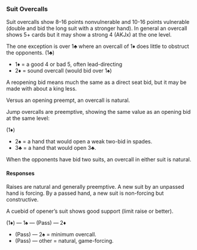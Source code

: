 ### Suit Overcalls
Suit overcalls show 8–16 points nonvulnerable and 10-16 points vulnerable
(double and bid the long suit with a stronger hand). 
In general an overcall shows 5+ cards 
but it may show a strong 4 (AKJx) at the one level.

The one exception is over 1♣ where an overcall of 1♦ does little to obstruct the opponents.
(1♣)
   * 1♦ = a good 4 or bad 5, often lead-directing
   * 2♦ = sound overcall (would bid over 1♠)
   
A reopening bid means much the same as a direct seat bid, 
but it may be made with about a king less.

Versus an opening preempt, an overcall is natural.

Jump overcalls are preemptive, showing the same value as an opening bid at the
same level:

(1♦)
   * 2♠ = a hand that would open a weak two-bid in spades.
   * 3♣ = a hand that would open 3♣.

When the opponents have bid two suits,
an overcall in either suit is natural.

#### Responses
Raises are natural and generally preemptive.
A new suit by an unpassed hand is forcing. 
By a passed hand, a new suit is non-forcing but constructive.

A cuebid of opener’s suit shows good support (limit raise or better).

(1♦) — 1♠ — (Pass) — 2♦
   * (Pass) — 2♠ = minimum overcall.
   * (Pass) — other = natural, game-forcing.

